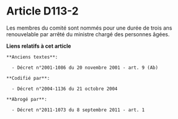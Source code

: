 # Article D113-2

Les membres du comité sont nommés pour une durée de trois ans renouvelable par arrêté du ministre chargé des personnes âgées.

**Liens relatifs à cet article**

	**Anciens textes**:

	  - Décret n°2001-1086 du 20 novembre 2001 - art. 9 (Ab)

	**Codifié par**:

	  - Décret n°2004-1136 du 21 octobre 2004

	**Abrogé par**:

	  - Décret n°2011-1073 du 8 septembre 2011 - art. 1
